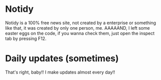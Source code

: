 # Notidy
Notidy is a 100% free news site, not created by a enterprise or something like that, it was created by only one person, me. AAAAAND, I left some easter eggs on the code, if you wanna check them, just open the inspect tab by pressing F12.
# Daily updates (sometimes)
That's right, baby!! I make updates almost every day!!
